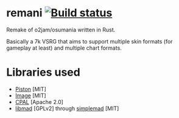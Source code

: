 remani [![Build status](https://travis-ci.org/0e4ef622/remani.svg?branch=master)](https://travis-ci.org/0e4ef622/remani)
==============================================

Remake of o2jam/osumania written in Rust.

Basically a 7k VSRG that aims to support multiple skin formats (for gameplay at least) and multiple chart formats.

Libraries used
==============
* [Piston](https://github.com/PistonDevelopers/piston) [MIT]
* [Image](https://github.com/PistonDevelopers/image) [MIT]
* [CPAL](https://github.com/tomaka/cpal) [Apache 2.0]
* [libmad](https://www.underbit.com/products/mad/) [GPLv2] through [simplemad](https://github.com/bendykst/simple-mad.rs) [MIT]
